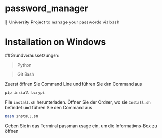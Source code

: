 # password_manager
:seedling: University Project to manage your passwords via bash


# Installation on Windows

##Grundvoraussetzungen:
> Python

> Git Bash

Zuerst öffnen Sie Command Line und führen Sie den Command aus
```Bash
pip install bcrypt
```

File `install.sh` herunterladen.
Öffnen Sie der Ordner, wo sie `înstall.sh` befindet und führen Sie den Command aus

```Bash
bash install.sh
```


Geben Sie in das Terminal passman usage ein, um die Informations-Box zu öffnen
